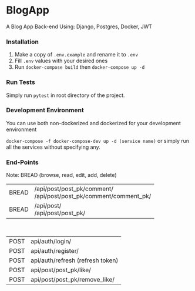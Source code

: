 # BlogApp
A Blog App Back-end Using: Django, Postgres, Docker, JWT

### Installation
1. Make a copy of `.env.example` and rename it to `.env`
2. Fill `.env` values with your desired ones
3. Run `docker-compose build` then `docker-compose up -d`

### Run Tests
Simply run `pytest` in root directory of the project.

### Development Environment
You can use both non-dockerized and dockerized for your development environment

`docker-compose -f docker-compose-dev up -d (service name)` or simply run all the services without specifying any.

### End-Points

Note: BREAD (browse, read, edit, add, delete)

|       |                                                                     |
|-------|---------------------------------------------------------------------|
| BREAD | /api/post/post_pk/comment/<br/>/api/post/post_pk/comment/comment_pk/ |
| BREAD | /api/post/<br/>/api/post/post_pk/                                              |

&nbsp;

|      |                                  |
|------|----------------------------------|
| POST | api/auth/login/                  |                                        |
|   POST   | api/auth/register/               |
|   POST   | api/auth/refresh (refresh token) |
|   POST   | api/post/post_pk/like/           |
|   POST   | api/post/post_pk/remove_like/    |
